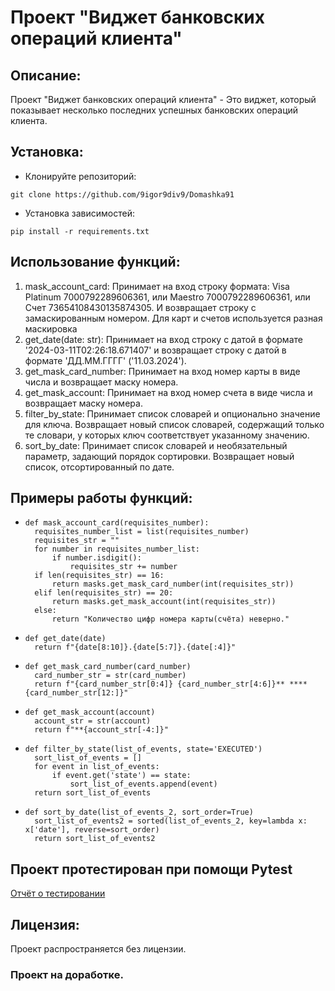 # Проект "Виджет банковских операций клиента"

## Описание:

Проект "Виджет банковских операций клиента" - Это виджет, который показывает несколько последних успешных банковских операций клиента.

## Установка:

- Клонируйте репозиторий:
```
git clone https://github.com/9igor9div9/Domashka91
```
- Установка зависимостей:
```
pip install -r requirements.txt
```

## Использование функций:

1. mask_account_card: Принимает на вход строку формата: Visa Platinum 7000792289606361, или
   Maestro 7000792289606361, или Счет 73654108430135874305. И возвращает
   строку с замаскированным номером. Для карт и счетов используется разная маскировка
2. get_date(date: str): Принимает на вход строку с датой в формате '2024-03-11T02:26:18.671407'
   и возвращает строку с датой в формате 'ДД.ММ.ГГГГ' ('11.03.2024').
3. get_mask_card_number: Принимает на вход номер карты в виде числа и возвращает маску номера.
4. get_mask_account: Принимает на вход номер счета в виде числа и возвращает маску номера.
5. filter_by_state: Принимает список словарей и опционально значение для ключа. Возвращает новый список словарей,
   содержащий только те словари, у которых ключ соответствует указанному значению.
6. sort_by_date: Принимает список словарей и необязательный параметр, задающий порядок сортировки.
   Возвращает новый список, отсортированный по дате.

## Примеры работы функций:

- ```
  def mask_account_card(requisites_number):
    requisites_number_list = list(requisites_number)
    requisites_str = ""
    for number in requisites_number_list:
        if number.isdigit():
            requisites_str += number
    if len(requisites_str) == 16:
        return masks.get_mask_card_number(int(requisites_str))
    elif len(requisites_str) == 20:
        return masks.get_mask_account(int(requisites_str))
    else:
        return "Количество цифр номера карты(счёта) неверно."

- ```
  def get_date(date)
    return f"{date[8:10]}.{date[5:7]}.{date[:4]}"
  
- ```
  def get_mask_card_number(card_number)
    card_number_str = str(card_number)
    return f"{card_number_str[0:4]} {card_number_str[4:6]}** **** {card_number_str[12:]}"
  
- ```
  def get_mask_account(account)
    account_str = str(account)
    return f"**{account_str[-4:]}"
  
- ```
  def filter_by_state(list_of_events, state='EXECUTED')
    sort_list_of_events = []
    for event in list_of_events:
        if event.get('state') == state:
            sort_list_of_events.append(event)
    return sort_list_of_events

- ```
  def sort_by_date(list_of_events_2, sort_order=True)
    sort_list_of_events2 = sorted(list_of_events_2, key=lambda x: x['date'], reverse=sort_order)
    return sort_list_of_events2
  ```

## Проект протестирован при помощи Pytest
[Отчёт о тестировании](htmlcov/index.html)


## Лицензия:

Проект распространяется без лицензии.

### Проект на доработке.